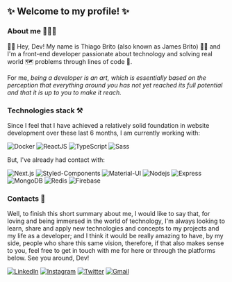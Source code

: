 ## ✨ Welcome to my profile! ✨

### About me 👨🏽‍💻

<p>👋🏽 Hey, Dev! My name is Thiago Brito (also known as James Brito) 🤝🏽 and I'm a front-end developer passionate about technology and solving real world 🗺 problems through lines of code 🎯.</p>

<p>For me, <em>being a developer is an art, which is essentially based on the perception that everything around you has not yet reached its full potential and that it is up to you to make it reach.</em></p>

### Technologies stack ⚒

<p>Since I feel that I have achieved a relatively solid foundation in website development over these last 6 months, I am currently working with:</p>

![Docker](https://img.shields.io/badge/Docker-2CA5E0?style=for-the-badge&logo=docker&logoColor=white)
![ReactJS](https://img.shields.io/badge/React-20232A?style=for-the-badge&logo=react&logoColor=61DAFB)
![TypeScript](https://img.shields.io/badge/TypeScript-007ACC?style=for-the-badge&logo=typescript&logoColor=white)
![Sass](https://img.shields.io/badge/Sass-CC6699?style=for-the-badge&logo=sass&logoColor=white)

<p>But, I've already had contact with:</p>

![Next.js](https://img.shields.io/badge/next.js-000000?style=for-the-badge&logo=nextdotjs&logoColor=white)
![Styled-Components](https://img.shields.io/badge/styled--components-DB7093?style=for-the-badge&logo=styled-components&logoColor=white)
![Material-UI](https://img.shields.io/badge/Material%20UI-007FFF?style=for-the-badge&logo=mui&logoColor=white)
![Nodejs](https://img.shields.io/badge/Node.js-339933?style=for-the-badge&logo=nodedotjs&logoColor=white)
![Express](https://img.shields.io/badge/Express.js-000000?style=for-the-badge&logo=express&logoColor=white)
![MongoDB](https://img.shields.io/badge/MongoDB-4EA94B?style=for-the-badge&logo=mongodb&logoColor=white)
![Redis](https://img.shields.io/badge/redis-%23DD0031.svg?&style=for-the-badge&logo=redis&logoColor=white)
![Firebase](https://img.shields.io/badge/firebase-ffca28?style=for-the-badge&logo=firebase&logoColor=black)

### Contacts 🚀

<p>Well, to finish this short summary about me, I would like to say that, for loving and being immersed in the world of technology, I'm always looking to learn, share and apply new technologies and concepts to my projects and my life as a developer; and I think it would be really amazing to have, by my side, people who share this same vision, therefore, if that also makes sense to you, feel free to get in touch with me for here or through the platforms below. See you around, Dev!</p>

<a href="https://www.linkedin.com/in/trybrito/" rel="nofollow">
  <img src="https://img.shields.io/badge/LinkedIn-0077B5?style=for-the-badge&logo=linkedin&logoColor=white" alt="LinkedIn" /></a>
<a href="https://www.instagram.com/trybrito/" rel="nofollow">
  <img src="https://img.shields.io/badge/Instagram-E4405F?style=for-the-badge&logo=instagram&logoColor=white" alt="Instagram" /></a>
<a href="https://twitter.com/trybrito" rel="nofollow">
  <img src="https://img.shields.io/badge/Twitter-1DA1F2?style=for-the-badge&logo=twitter&logoColor=white" alt="Twitter" /></a>
<a href="mailto:thiagobritotrs@gmail.com" rel="nofollow">
  <img src="https://img.shields.io/badge/Gmail-D14836?style=for-the-badge&logo=gmail&logoColor=white" alt="Gmail" /></a>
